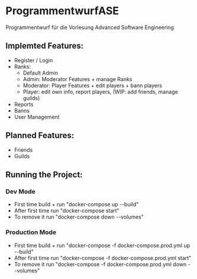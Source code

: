 # ProgrammentwurfASE
Programmentwurf für die Vorlesung Advanced Software Engineering

## Implemted Features:
- Register / Login
- Ranks:
    - Default Admin
	- Admin: Moderator Features + manage Ranks
	- Moderator: Player Features + edit players + bann players
	- Player:  edit own info, report players, (WIP: add friends, manage guilds)
- Reports
- Banns
- User Management

## Planned Features:
- Friends
- Guilds

## Running the Project:

### Dev Mode
- First time build + run "docker-compose up --build"
- After first time run "docker-compose start"
- To remove it run "docker-compose down --volumes"

### Production Mode

- First time build + run "docker-compose -f docker-compose.prod.yml up --build"
- After first time run "docker-compose -f docker-compose.prod.yml start"
- To remove it run "docker-compose -f docker-compose.prod.yml down --volumes"
